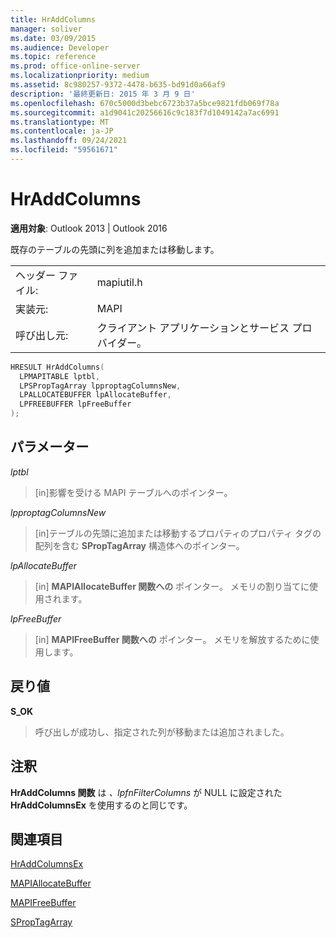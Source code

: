 ```yaml
---
title: HrAddColumns
manager: soliver
ms.date: 03/09/2015
ms.audience: Developer
ms.topic: reference
ms.prod: office-online-server
ms.localizationpriority: medium
ms.assetid: 8c980257-9372-4478-b635-bd91d0a66af9
description: '最終更新日: 2015 年 3 月 9 日'
ms.openlocfilehash: 670c5000d3bebc6723b37a5bce9821fdb069f78a
ms.sourcegitcommit: a1d9041c20256616c9c183f7d1049142a7ac6991
ms.translationtype: MT
ms.contentlocale: ja-JP
ms.lasthandoff: 09/24/2021
ms.locfileid: "59561671"
---
```

# <a name="hraddcolumns"></a>HrAddColumns

  
  
**適用対象**: Outlook 2013 | Outlook 2016 
  
既存のテーブルの先頭に列を追加または移動します。
  
|||
|:-----|:-----|
|ヘッダー ファイル:  <br/> |mapiutil.h  <br/> |
|実装元:  <br/> |MAPI  <br/> |
|呼び出し元:  <br/> |クライアント アプリケーションとサービス プロバイダー。  <br/> |
   
```cpp
HRESULT HrAddColumns(
  LPMAPITABLE lptbl,
  LPSPropTagArray lpproptagColumnsNew,
  LPALLOCATEBUFFER lpAllocateBuffer,
  LPFREEBUFFER lpFreeBuffer
);
```

## <a name="parameters"></a>パラメーター

 _lptbl_
  
> [in]影響を受ける MAPI テーブルへのポインター。
    
 _lpproptagColumnsNew_
  
> [in]テーブルの先頭に追加または移動するプロパティのプロパティ タグの配列を含む **SPropTagArray** 構造体へのポインター。 
    
 _lpAllocateBuffer_
  
> [in] **MAPIAllocateBuffer 関数への** ポインター。 メモリの割り当てに使用されます。 
    
 _lpFreeBuffer_
  
> [in] **MAPIFreeBuffer 関数への** ポインター。 メモリを解放するために使用します。 
    
## <a name="return-value"></a>戻り値

 **S_OK**
  
> 呼び出しが成功し、指定された列が移動または追加されました。
    
## <a name="remarks"></a>注釈

**HrAddColumns 関数** は _、lpfnFilterColumns_ が NULL に設定された **HrAddColumnsEx** を使用するのと同じです。 
  
## <a name="see-also"></a>関連項目



[HrAddColumnsEx](hraddcolumnsex.md)
  
[MAPIAllocateBuffer](mapiallocatebuffer.md)
  
[MAPIFreeBuffer](mapifreebuffer.md)
  
[SPropTagArray](sproptagarray.md)

